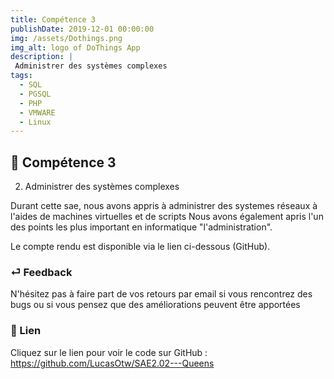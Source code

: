 ```yaml
---
title: Compétence 3
publishDate: 2019-12-01 00:00:00
img: /assets/Dothings.png
img_alt: logo of DoThings App
description: |
 Administrer des systèmes complexes
tags:
  - SQL
  - PGSQL
  - PHP
  - VMWARE
  - Linux
---
```


## 🎉 Compétence 3

2) Administrer des systèmes complexes
> 

Durant cette sae, nous avons appris à administrer des systemes réseaux à l'aides de machines virtuelles et de scripts
Nous avons également apris l'un des points les plus important en informatique "l'administration".

Le compte rendu est disponible via le lien ci-dessous (GitHub).




### ⏎ Feedback 

N'hésitez pas à faire part de vos retours par email si vous rencontrez des bugs ou si vous pensez que des améliorations peuvent être apportées

### 🔗 Lien


Cliquez sur le lien pour voir le code sur GitHub : https://github.com/LucasOtw/SAE2.02---Queens






